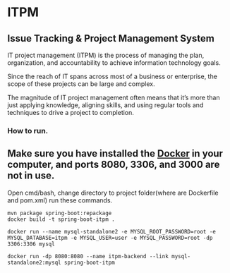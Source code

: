 # ITPM

## Issue Tracking & Project Management System

IT project management (ITPM) is the process of managing the plan,
 organization, and accountability to achieve information technology goals.
 
  Since the reach of IT spans across most of a business or enterprise,
   the scope of these projects can be large and complex.

The magnitude of IT project management often means that it’s more than just 
applying knowledge, aligning skills, and using regular tools and techniques to drive
 a project to completion.


### How to run.


Make sure you have installed the **[Docker](https://www.docker.com/products/docker-desktop)** in your computer,
 and ports  **8080**, **3306**, and **3000**  are  not in use.
 ---
 Open cmd/bash, change directory to project folder(where are Dockerfile and pom.xml) run these commands.
 ```shell script
mvn package spring-boot:repackage
docker build -t spring-boot-itpm . 

docker run --name mysql-standalone2 -e MYSQL_ROOT_PASSWORD=root -e MYSQL_DATABASE=itpm -e MYSQL_USER=user -e MYSQL_PASSWORD=root -dp 3306:3306 mysql

docker run -dp 8080:8080 --name itpm-backend --link mysql-standalone2:mysql spring-boot-itpm                                                  


```
